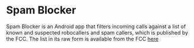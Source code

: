 # Spam Blocker

Spam Blocker is an Android app that filters incoming calls against a list of known and suspected robocallers and spam callers, which is published by the FCC. The list in its raw form is available from the FCC [here](https://consumercomplaints.fcc.gov/hc/en-us/articles/205239443)

